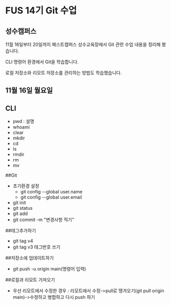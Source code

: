 # FUS 14기 Git 수업
## 성수캠퍼스
11월 16일부터 20일까지 패스트캠퍼스 성수교육장에서 Git 관련 수업 내용을 정리해 봤습니다.

CLI 명령어 환경에서 Git을 학습합니다.

로컬 저장소와 리모트 저장소를 관리하는 방법도 학습했습니다.

## 11월 16일 월요일

## CLI
- pwd : 설명
- whoami
- clear
- mkdir
- cd
- ls
- rmdir
- rm
- mv

##Git
- 초기환경 설정
  - git config --global user.name
  - git config --global user.email
- git init
- git status
- git add
- git commit -m "변경사항 적기"

##태그추가하기
- git tag v4
- git tag v3 태그번호 쓰기

##저장소에 업데이트하기
- git push -u origin main(명령어 입력)

##로컬과 리모트 가져오기
- 우선 리모트에서 수정한 경우 
    : 리모트에서 수정->pull로 땡겨오기(git pull origin main)->수정하고 병합하고 다시 push 하기
